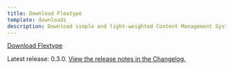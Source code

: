 ```yaml
---
title: Download Flextype
template: downloads
description: Download simple and light-weighted Content Management System written in PHP
---
```


<a href="https://github.com/flextype/flextype/releases/download/v0.3.0/flextype-0.3.0.zip" class="btn btn btn-outline-dark btn-download-flextype no-margin">Download Flextype</a>  

Latest release: 0.3.0. [View the release notes in the Changelog.](https://github.com/flextype/flextype/blob/master/CHANGELOG.md)
